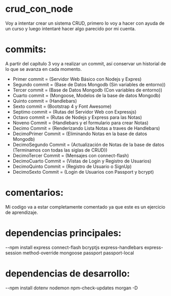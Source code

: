 # crud_con_node
 
Voy a intentar crear un sistema CRUD, primero lo voy a hacer con ayuda de un curso y luego intentaré hacer algo parecido por mi cuenta.
 
# commits:
 
A partir del capítulo 3 voy a realizar un commit, así conservar un historial de lo que se avanza en cada momento.
- Primer commit = (Servidor Web Básico con Nodejs y Expres)
- Segundo commit = (Base de Datos Mongodb (Sin variables de entorno))
- Tercer commit = (Base de Datos Mongodb (Con variables de entorno))
- Cuarto commit = (Mongoose, Modelos de la base de datos Mongodb)
- Quinto commit = (Handlebars)
- Sexto commit = (Bootstrap 4 y Font Awesome)
- Septimo commit = (Rutas del Servidor Web con Expressjs)
- Octavo commit = (Rutas de Nodejs y Express para las Notas)
- Noveno Commit = (Handlebars y el formulario para crear Notas)
- Decimo Commit = (Renderizando Lista Notas a traves de Handlebars)
- DecimoPrimer Commit = (Eliminando Notas en la base de datos Mongodb)
- DecimoSegundo Commit = (Actualización de Notas de la base de datos (Terminamos con todas las siglas de CRUD))
- DecimoTercer Commit = (Mensajes con connect-flash)
- DecimoCuarto Commit = (Vistas de Login y Registro de Usuarios)
- DecimoQuinto Commit = (Registro de Usuario o SignUp)
- DecimoSexto Commit = (Login de Usuarios con Passport y bcrypt)

# comentarios:
 
Mi codigo va a estar completamente comentado ya que este es un ejercicio de aprendizaje.
 
# dependencias principales:
 
--npm install express connect-flash bcryptjs express-handlebars express-session method-override mongoose passport passport-local 
 
# dependencias de desarrollo:
 
--npm install dotenv nodemon npm-check-updates morgan -D



